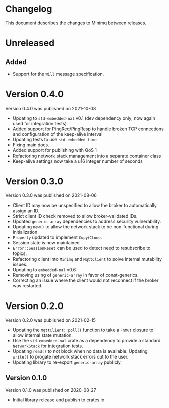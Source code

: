 # Changelog

This document describes the changes to Minimq between releases.

# Unreleased

## Added
* Support for the `Will` message specification.

# Version 0.4.0
Version 0.4.0 was published on 2021-10-08

* Updating to `std-embedded-nal` v0.1 (dev dependency only; now again used for integration tests)
* Added support for PingReq/PingResp to handle broken TCP connections and configuration of the
keep-alive interval
* Updating tests to use `std-embedded-time`
* Fixing main docs.
* Added support for publishing with QoS 1
* Refactoring network stack management into a separate container class
* Keep-alive settings now take a u16 integer number of seconds

# Version 0.3.0
Version 0.3.0 was published on 2021-08-06

* Client ID may now be unspecified to allow the broker to automatically assign an ID.
* Strict client ID check removed to allow broker-validated IDs.
* Updated `generic-array` dependencies to address security vulnerability.
* Updating `new()` to allow the network stack to be non-functional during initialization.
* `Property` updated to implement `Copy`/`Clone`.
* Session state is now maintained
* `Error::SessionReset` can be used to detect need to resubscribe to topics.
* Refactoring client into `Minimq` and `MqttClient` to solve internal mutability issues.
* Updating to `embedded-nal` v0.6
* Removing using of `generic-array` in favor of const-generics.
* Correcting an issue where the client would not reconnect if the broker was restarted.

# Version 0.2.0
Version 0.2.0 was published on 2021-02-15

* Updating the `MqttClient::poll()` function to take a `FnMut` closure to allow internal state
  mutation.
* Use the `std-embedded-nal` crate as a dependency to provide a standard `NetworkStack` for
  integration tests.
* Updating `read()` to not block when no data is available. Updating `write()` to progate network
  stack errors out to the user.
* Updating library to re-export `generic-array` publicly.

## Version 0.1.0
Version 0.1.0 was published on 2020-08-27

* Initial library release and publish to crates.io
